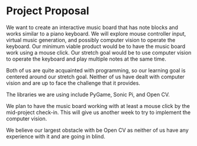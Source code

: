 ﻿#  Project Proposal

We want to create an interactive music board that has note blocks and works similar to a piano keyboard. We will explore mouse controller input, virtual music generation, and possibly computer vision to operate the keyboard. Our minimum viable product would be to have the music board work using a mouse click. Our stretch goal would be to use computer vision to operate the keyboard and play multiple notes at the same time.

Both of us are quite acquainted with programming, so our learning goal is centered around our stretch goal. Neither of us have dealt with computer vision and are up to face the challenge that it provides.

The libraries we are using include PyGame, Sonic Pi, and Open CV.

We plan to have the music board working with at least a mouse click by the mid-project check-in. This will give us another week to try to implement the computer vision.

We believe our largest obstacle with be Open CV as neither of us have any experience with it and are going in blind.
